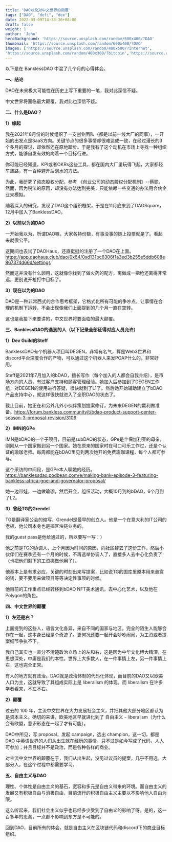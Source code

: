 ```yaml
---
title: 'DAO以及对中文世界的颠覆'
tags: ["DAO", "defi", "dex"]
date: 2022-03-09T14:38:26+08:00
draft: false
weight: 1
author: 'John'
heroBackground: 'https://source.unsplash.com/random/600x400/?DAO'
thumbnail: 'https://source.unsplash.com/random/600x400/?DAO'
images: ['https://source.unsplash.com/random/400x600/?internet', 
'https://source.unsplash.com/random/400x300/?bitcoin','https://source.unsplash.com/random/400x300/?whatsapp','https://source.unsplash.com/random/400x600/?twitter']
---
```


以下是在 BanklessDAO 中混了几个月的心得体会。

**一、结论**

DAO在未来极大可能性在历史上写下重要的一笔，我对此深信不疑。

中文世界将面临最大颠覆，我对此也深信不疑。

**二、什么是DAO？**

**1）缘起**

我在2021年8月份的时候组织了一支创业团队（都是以前一线大厂的同事），一开始的出发点是SaaS方向。关键节点的很多事情却很难达成一致，在经过漫长的3个多月的探讨，却依然还在原地踏步。于是我有了这个动机在市场上寻找一种组织方式，能够自发有效的向着一个目标行进。

你可能已经知道，KPI或者OKRs这些工具，都在国内大厂里玩得飞起，大家都轻车熟路，有一百种避开后划水的方法。

为此，我研究了动态股权分配，参考 《创业公司的动态股权分配机制》--蔡聪，然而，因为税法的原因，却没有办法达到完美，只能依赖一些变通的办法用合伙企业来模拟。

随着深入的研究，发现了DAO这个组织框架，于是在11月底来到了DAOSquare，12月中加入了BanklessDAO。

**2）以前以为的DAO**

一开始我以为，所谓DAO嘛，大家各持份额，有事没事的链上投票就是了。看起来就很公平。

这期间也去试了DAOHaus，还直挺挺的注册了一个DAO在上面。https://app.daohaus.club/dao/0x64/0xd131bc6306f1a3ed3b255e5ddb608e867374d66d/settings

然而这并没有什么卵用，这就像你找到了做火药的配方，离做成一把枪还离得非常远，更别说开枪打中目标了。

**3）现在以为的DAO**

DAO是一种非常西式的合作思考框架，它格式化所有可能的争吵点，让事情在合理的机制下运转，不会出现像我们上面提到的几个月一直在空转。

这也是我接下来要讲的，中文世界将要面临的最大颠覆。

**三、BanklessDAO的遇到的人（以下记录全部征得对应人员允许）**

**1）Dev Guild的Steff**

BanklessDAO有个机器人项目叫DEGEN，非常有名气，算是Web3世界和discord平台深度合作的产物，可以通过这个机器人来发POAP什么的，非常好用。

Steff是2021年7月加入的bDAO，擅长写作（每个加入的人都会自我介绍），是市场方向的人员，有过客户支持和顾客管理经验。她加入后参加到了DEGEN工作组，对DEGEN的使用进行答疑，很快就到了L1了。然后她开始辅助建立了bDAO产品支持中心，就这样很快就进入了全职DAO的状态了。

截止目前，她正在和另外几外小伙伴策划提案修订，为未来DEGEN的赢利做准备。https://forum.bankless.community/t/bdao-product-support-center-season-3-proposal-revision/3106

**2）IMN的GPe**

IMN是bDAO的一个子项目，目前是subDAO的状态，GPe是个保加利亚的母亲，刚刚从一个国家搬到另一个国家。她在原来的国家时在可口可乐工作过，还是个认证的瑜珈老师。每周都能在bDAO里见到两次她开的免费瑜珈课程，每个人都可参与。

这个采访的中间段，是GPe本人聊她的经历。
https://banklessdao.podbean.com/e/making-bank-episode-3-featuring-bankless-africa-gpe-and-governator-proposal/

她一边带娃，一边做瑜珈，然后开会，组织活动，大概10月到的bDAO，6个月到了L2。

**3）曾经TG的Grendel**

TG是翻译家公会的缩写，Grendel是最早的创立人。他是一个在意大利的IT公司的老板，他公司本身也是搞区块链业务的。

我的guest pass是他给通过的，所以要写一写：）

他之前是TG的协调人，上个月因为时间的原因，向社区辞去了这份工作，然后小伙伴们在赛季还有一个月的时候，不再选举协调人了，直接多人去中心化负责了（也把他们剩下的工资挪做他用了）。

他基本上是有求必应，关键的时刻出来写提案，比如说TG的国库里原本用来悬赏的钱，要不要用来做项目等等决定性事项的时候。

他目前的工作重点已经转移到bDAO NFT美术通讯，去中心化艺术，以及他在Polygon的角色。

**四、中文世界的颠覆**

**1）左还是右？**

上面提到的这些人，语言文化各异，来自不同的国家与地区。完全的陌生人能够合作在一起，这本身已经是个奇迹了。更何况还要一起开会吵吵闹闹，为工资或者提案细节争执不下。

我自己其实也一直分不清楚政治立场上的左和右，这是因为中华文化博大精深，在思想深处，中庸是我们的本性。世界上大多数人，在一件事情上左，另一件事情上右，这也完全正常。

有人的地方就有政治。DAO就是政治体制的代码化体现，而目前的DAO又以欧美人口为主，这就导致了其组成实际上是 liberalism 的体现。而 liberalism 在许多学者看来，不左不右。

**2）颠覆**

过去的 100 年，主流中文世界在大力发展社会主义，并把其他大部分地区都认为是资本主义。确切的来讲，欧美地区早就进化到了 自由主义 - liberalism（为什么会有欧盟，意识形态在一起了才有可能）。

DAO中所见，写 proposal，发起 campaign，选出 champion，这一切，都是 DAO 中英语世界的人们从出生就在经历的事情，只不过是如今写成了代码，人人可参加；并且目标并不是政治，而是各种各样的商业。

对主流中文世界的颠覆在于，我们从出生起，没见过议员的提案，几乎不用选。大部分人，在这个过程中都需要学习。

**五、自由主义与DAO**

理性、个体性是自由主义的基石，宽容和多元是自由义带来的环境。而自由主义的发展又有积极自由与消极自由，目前流行的积极自由主义主要以不影响他人自由为限。

这么听起来，我们社会主义似乎也已经多少受到了自由义的影响了呀。是的，这一百多年的思潮，一点都不影响到东方是不可能的。

回到DAO，目前所有的体会，就是自由主义在区块链代码和discord下的商业目标组织。